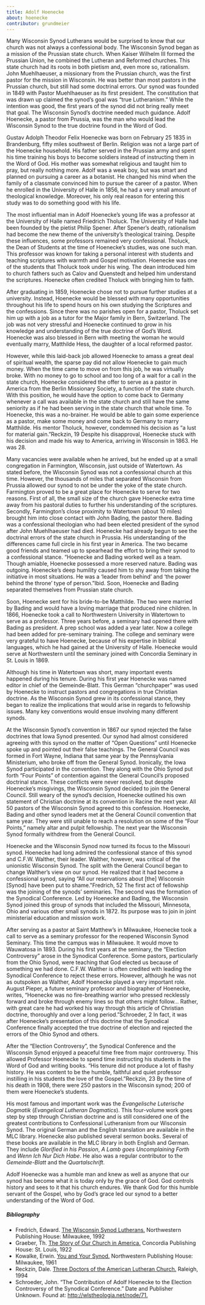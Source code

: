 ```yaml
---
title: Adolf Hoenecke
about: hoenecke
contributor: grundmeier
---
```


Many Wisconsin Synod Lutherans would be surprised to know that our church was not always a confessional body. The Wisconsin Synod began as a mission of the Prussian state church. When Kaiser Wilhelm III formed the Prussian Union, he combined the Lutheran and Reformed churches. This state church had its roots in both pietism and, even more so, rationalism. John Muehlhaeuser, a missionary from the Prussian church, was the first pastor for the mission in Wisconsin. He was better than most pastors in the Prussian church, but still had some doctrinal errors. Our synod was founded in 1849 with Pastor Muehlhaeuser as its first president. The constitution that was drawn up claimed the synod’s goal was “true Lutheranism.” While the intention was good, the first years of the synod did not bring really meet that goal. The Wisconsin Synod’s doctrine needed much guidance. Adolf Hoenecke, a pastor from Prussia, was the man who would lead the Wisconsin Synod to the true doctrine found in the Word of God. 

Gustav Adolph Theodor Felix Hoenecke was born on February 25 1835 in Brandenburg, fifty miles southwest of Berlin. Religion was not a large part of the Hoenecke household. His father served in the Prussian army and spent his time training his boys to become soldiers instead of instructing them in the Word of God. His mother was somewhat religious and taught him to pray, but really nothing more. Adolf was a weak boy, but was smart and planned on pursuing a career as a botanist. He changed his mind when the family of a classmate convinced him to pursue the career of a pastor. When he enrolled in the University of Halle in 1856, he had a very small amount of theological knowledge. Moreover, his only real reason for entering this study was to do something good with his life. 

The most influential man in Adolf Hoenecke’s young life was a professor at the University of Halle named Friedrich Tholuck. The University of Halle had been founded by the pietist Philip Spener. After Spener’s death, rationalism had become the new theme of the university’s theological training. Despite these influences, some professors remained very confessional. Tholuck, the Dean of Students at the time of Hoenecke’s studies, was one such man. This professor was known for taking a personal interest with students and teaching scriptures with warmth and Gospel motivation. Hoenecke was one of the students that Tholuck took under his wing. The dean introduced him to church fathers such as Calov and Quenstedt and helped him understand the scriptures. Hoenecke often credited Tholuck with bringing him to faith. 

After graduating in 1859, Hoenecke chose not to pursue further studies at a university. Instead, Hoenecke would be blessed with many opportunities throughout his life to spend hours on his own studying the Scriptures and the confessions. Since there was no parishes open for a pastor, Tholuck set him up with a job as a tutor for the Major family in Bern, Switzerland. The job was not very stressful and Hoenecke continued to grow in his knowledge and understanding of the true doctrine of God’s Word. Hoenecke was also blessed in Bern with meeting the woman he would eventually marry, Matthilde Hess, the daughter of a local reformed pastor.

However, while this laid-back job allowed Hoenecke to amass a great deal of spiritual wealth, the sparse pay did not allow Hoenecke to gain much money. When the time came to move on from this job, he was virtually broke. With no money to go to school and too long of a wait for a call in the state church, Hoenecke considered the offer to serve as a pastor in America from the Berlin Missionary Society, a function of the state church. With this position, he would have the option to come back to Germany whenever a call was available in the state church and still have the same seniority as if he had been serving in the state church that whole time. To Hoenecke, this was a no-brainer. He would be able to gain some experience as a pastor, make some money and come back to Germany to marry Matthilde. His mentor Tholuck, however, condemned his decision as “a lust for material gain.”<fn>Reckzin, 19</fn> Despite his disapproval, Hoenecke stuck with his decision and made his way to America, arriving in Wisconsin in 1863. He was 28.

Many vacancies were available when he arrived, but he ended up at a small congregation in Farmington, Wisconsin, just outside of Watertown. As stated before, the Wisconsin Synod was not a confessional church at this time. However, the thousands of miles that separated Wisconsin from Prussia allowed our synod to not be under the yoke of the state church. Farmington proved to be a great place for Hoenecke to serve for two reasons. First of all, the small size of the church gave Hoenecke extra time away from his pastoral duties to further his understanding of the scriptures. Secondly, Farmington’s close proximity to Watertown (about 10 miles) brought him into close contact with John Bading, the pastor there. Bading was a confessional theologian who had been elected president of the synod after John Muehlhaeuser had died. Hoenecke had already begun to see the doctrinal errors of the state church in Prussia. His understanding of the differences came full circle in his first year in America. The two became good friends and teamed up to spearhead the effort to bring their synod to a confessional stance. “Hoenecke and Bading worked well as a team. Though amiable, Hoenecke possessed a more reserved nature. Bading was outgoing. Hoenecke’s deep humility caused him to shy away from taking the initiative in most situations. He was a ‘leader from behind’ and ‘the power behind the throne’ type of person.”<fn>Ibid.</fn> Soon, Hoenecke and Bading separated themselves from Prussian state church. 

Soon, Hoenecke sent for his bride-to-be Matthilde. The two were married by Bading and would have a loving marriage that produced nine children. In 1866, Hoenecke took a call to Northwestern University in Watertown to serve as a professor. Three years before, a seminary had opened there with Bading as president. A prep school was added a year later. Now a college had been added for pre-seminary training. The college and seminary were very grateful to have Hoenecke, because of his expertise in biblical languages, which he had gained at the University of Halle. Hoenecke would serve at Northwestern until the seminary joined with Concordia Seminary in St. Louis in 1869. 

Although his time in Watertown was short, many important events happened during his tenure. During his first year Hoenecke was named editor in chief of the Gemeinde-Blatt. This German “churchpaper” was used by Hoenecke to instruct pastors and congregations in true Christian doctrine. As the Wisconsin Synod grew in its confessional stance, they began to realize the implications that would arise in regards to fellowship issues. Many key conventions would ensue involving many different synods. 


At the Wisconsin Synod’s convention in 1867 our synod rejected the false doctrines that Iowa Synod presented. Our synod had almost considered agreeing with this synod on the matter of “Open Questions” until Hoenecke spoke up and pointed out their false teachings. The General Council was formed in Fort Wayne, Indiana that same year by the Pennsylvania Ministerium, who broke off from the General Synod. Ironically, the Iowa Synod participated in the convention. They along with the Ohio Synod put forth “Four Points” of contention against the General Council’s proposed doctrinal stance. These conflicts were never resolved, but despite Hoenecke’s misgivings, the Wisconsin Synod decided to join the General Council. Still weary of the synod’s decision, Hoenecke outlined his own statement of Christian doctrine at its 
convention in Racine the next year. All 50 pastors of the Wisconsin Synod agreed to this confession. Hoenecke, Bading and other synod leaders met at the General Council convention that same year. They were still unable to reach a resolution on some of the “Four Points,” namely altar and pulpit fellowship. The next year the Wisconsin Synod formally withdrew from the General Council.

Hoenecke and the Wisconsin Synod now turned its focus to the Missouri synod. Hoenecke had long admired the confessional stance of this synod and C.F.W. Walther, their leader. Walther, however, was critical of the unionistic Wisconsin Synod. The split with the General Council began to change Walther’s view on our synod. He realized that it had become a confessional synod, saying “All our reservations about [the] Wisconsin [Synod] have been put to shame."<fn>Fredrich, 52</fn> The first act of fellowship was the joining of the synods’ seminaries. The second was the formation of the Synodical Conference. Led by Hoenecke and Bading, the Wisconsin Synod joined this group of synods that included the Missouri, Minnesota, Ohio and various other small synods in 1872. Its purpose was to join in joint ministerial education and mission work. 

After serving as a pastor at Saint Matthew’s in Milwaukee, Hoenecke took a call to serve as a seminary professor for the reopened Wisconsin Synod Seminary. This time the campus was in Milwaukee. It would move to Wauwatosa in 1893. During his first years at the seminary, the “Election Controversy” arose in the Synodical Conference. Some pastors, particularly from the Ohio Synod, were teaching that God elected us because of something we had done. C.F.W. Walther is often credited with leading the Synodical Conference to reject these errors. However, although he was not as outspoken as Walther, Adolf Hoenecke played a very important role. August Pieper, a future seminary professor and biographer of Hoenecke, writes, “Hoenecke was no fire-breathing warrior who pressed recklessly forward and broke through enemy lines so that others might follow… Rather, with great care he had worked his way through this article of Christian doctrine, thoroughly and over a long period.”<fn>Schroeder, 2</fn> In fact, it was after Hoenecke’s presentation of this doctrine that the Synodical Conference finally accepted the true doctrine of election and rejected the errors of the Ohio Synod and others.

After the “Election Controversy”, the Synodical Conference and the Wisconsin Synod enjoyed a peaceful time free from major controversy. This allowed Professor Hoenecke to spend time instructing his students in the Word of God and writing books. “His tenure did not produce a lot of flashy history. He was content to be the humble, faithful and quiet professor instilling in his students the love of the Gospel.”<fn>Reckzin, 23</fn> By the time of his death in 1908, there were 250 pastors in the Wisconsin synod; 200 of them were Hoenecke’s students. 

His most famous and important work was the <em>Evangelische Luterische Dogmatik</em> (<em>Evangelical Lutheran Dogmatics</em>). This four-volume work goes step by step through Christian doctrine and is still considered one of the greatest contributions to Confessional Lutheranism from our Wisconsin Synod. The original German and the English translation are available in the MLC library. Hoenecke also published several sermon books. Several of these books are available in the MLC library in both English and German. They include <em>Glorified in his Passion</em>, <em>A Lamb goes Uncomplaining Forth</em> and <em>Wenn Ich Nur Dich Habe</em>. He also was a regular contributor to the <em>Gemeinde-Blatt</em> and the <em>Quartalschrift</em>. 

Adolf Hoenecke was a humble man and knew as well as anyone that our synod has become what it is today only by the grace of God. God controls history and sees to it that his church endures. We thank God for this humble servant of the Gospel, who by God’s grace led our synod to a better understanding of the Word of God. 

<h5 class="preface-header">Bibliography</h5>
<ul>
<li>Fredrich, Edward. <u>The Wisconsin Synod Lutherans.</u> Northwestern Publishing House: Milwaukee, 1992</li> 
<li>Graeber, Th. <u>The Story of Our Church in America.</u> Concordia Publishing House: St. Louis, 1922</li>
<li>Kowalke, Erwin. <u>You and Your Synod.</u> Northwestern Publishing House: Milwaukee, 1961</li>
<li>Reckzin, Dale. <u>Three Doctors of the American Lutheran Church.</u> Raleigh, 1994</li>
<li>Schroeder, John. “The Contribution of Adolf Hoenecke to the Election Controversy of the Synodical Conference.” Date and Publisher Unknown. Found at: <a href="http://wlstheologia.net/node/71">http://wlstheologia.net/node/71.</a></li> </ul> 